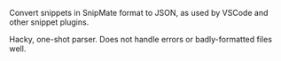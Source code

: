 Convert snippets in SnipMate format to JSON, as used by VSCode and other snippet plugins.

Hacky, one-shot parser. Does not handle errors or badly-formatted files well.
